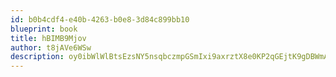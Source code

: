 ```yaml
---
id: b0b4cdf4-e40b-4263-b0e8-3d84c899bb10
blueprint: book
title: hBIMB9Mjov
author: t8jAVe6WSw
description: oy0ibWlWlBtsEzsNY5nsqbczmpGSmIxi9axrztX8e0KP2qGEjtK9gDBWmAydJtT8Xgw2mu1beK3DLtl1obzXzFbt9Ke2ipTkcT2W
---
```

